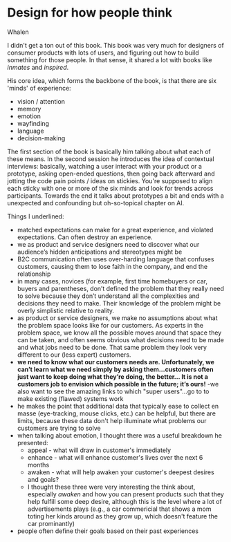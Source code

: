 # Design for how people think

Whalen


I didn't get a ton out of this book. This book was very much for designers of consumer products with lots of users, and figuring out how to build something for those people. In that sense, it shared a lot with books like _inmates_ and _inspired_.

His core idea, which forms the backbone of the book, is that there are six 'minds' of experience:

- vision / attention
- memory
- emotion
- wayfinding
- language 
- decision-making

The first section of the book is basically him talking about what each of these means. In the second session he introduces the idea of contextual interviews: basically, watching a user interact with your product or a prototype, asking open-ended questions, then going back afterward and jotting the code pain points / ideas on stickies. You're supposed to align each sticky with one or more of the six minds and look for trends across participants. Towards the end it talks about prototypes a bit and ends with a unexpected and confounding but oh-so-topical chapter on AI.

Things I underlined:

- matched expectations can make for a great experience, and violated expectations. Can often destroy an experience.
- we as product and service designers need to discover what our audience’s hidden anticipations and stereotypes might be
- B2C communication often uses over-harding language that confuses customers, causing them to lose faith in the company, and end the relationship
- in many cases, novices (for example, first time homebuyers or car, buyers and parentheses, don’t defined the problem that they really need to solve because they don’t understand all the complexities and decisions they need to make. Their knowledge of the problem might be overly simplistic relative to reality.
- as product or service designers, we make no assumptions about what the problem space looks like for our customers. As experts in the problem space, we know all the possible moves around that space they can be taken, and often seems obvious what decisions need to be made and what jobs need to be done. That same problem they look very different to our (less expert) customers. 
- __we need to know what our customers needs are. Unfortunately, we can’t learn what we need simply by asking them...customers often just want to keep doing what they’re doing, the better… It is not a customers job to envision which possible in the future; it’s ours!__
-we also want to see the amazing links to which "super users"…go to to make existing (flawed) systems work
- he makes the point that additional data that typically ease to collect en masse (eye-tracking, mouse clicks, etc.) can be helpful, but there are limits, because these data don't help illuminate what problems our customers are trying to solve
- when talking about emotion, I thought there was a useful breakdown he presented:
  - appeal - what will draw in customer's immediately
  - enhance - what will enhance customer's lives over the next 6 months
  - awaken - what will help awaken your customer's deepest desires and goals? 
  - I thought these three were very interesting the think about, especially _awaken_ and how you can present products such that they help fulfill some deep desire, although this is the level where a lot of advertisements plays (e.g., a car commericial that shows a mom toting her kinds around as they grow up, which doesn't feature the car prominantly)
- people often define their goals based on their past experiences
